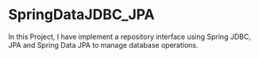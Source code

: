 # SpringDataJDBC_JPA

In this Project, I have implement a repository interface using Spring JDBC, JPA and Spring Data JPA to manage database operations.
